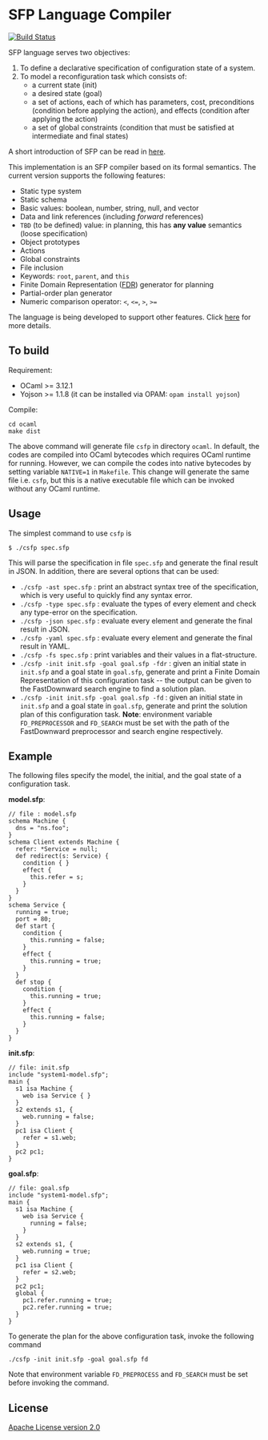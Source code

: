 SFP Language Compiler
=====================

[![Build Status](https://travis-ci.org/herry13/sfp-lang.svg?branch=master)](https://travis-ci.org/herry13/sfp-lang)

SFP language serves two objectives:

1. To define a declarative specification of configuration state of a system.
2. To model a reconfiguration task which consists of:
	- a current state (init)
	- a desired state (goal)
	- a set of actions, each of which has parameters, cost, preconditions (condition before applying the action), and effects (condition after applying the action)
	- a set of global constraints (condition that must be satisfied at intermediate and final states)

A short introduction of SFP can be read in [here](wiki).

This implementation is an SFP compiler based on its formal semantics. The current version supports the following features:
- Static type system
- Static schema
- Basic values: boolean, number, string, null, and vector
- Data and link references (including _forward_ references)
- `TBD` (to be defined) value: in planning, this has **any value** semantics (loose specification)
- Object prototypes
- Actions
- Global constraints
- File inclusion
- Keywords: `root`, `parent`, and `this`
- Finite Domain Representation ([FDR](http://www.fast-downward.org/TranslatorOutputFormat)) generator for planning
- Partial-order plan generator
- Numeric comparison operator: `<`, `<=`, `>`, `>=`

The language is being developed to support other features. Click [here](https://github.com/herry13/sfp-lang/issues?q=is%3Aopen+is%3Aissue+label%3A%22new+feature%22) for more details.


To build
--------
Requirement:
- OCaml >= 3.12.1
- Yojson >= 1.1.8 (it can be installed via OPAM: `opam install yojson`)

Compile:

	cd ocaml
	make dist

The above command will generate file `csfp` in directory `ocaml`. In default, the codes are compiled into OCaml bytecodes which requires OCaml runtime for running. However, we can compile the codes into native bytecodes by setting variable `NATIVE=1` in `Makefile`. This change will generate the same file i.e. `csfp`, but this is a native executable file which can be invoked without any OCaml runtime.


Usage
-----
The simplest command to use `csfp` is

	$ ./csfp spec.sfp

This will parse the specification in file `spec.sfp` and generate the final result in JSON. In addition, there are several options that can be used:
- `./csfp -ast spec.sfp` : print an abstract syntax tree of the specification, which is very useful to quickly find any syntax error.
- `./csfp -type spec.sfp` : evaluate the types of every element and check any type-error on the specification.
- `./csfp -json spec.sfp` : evaluate every element and generate the final result in JSON.
- `./csfp -yaml spec.sfp` : evaluate every element and generate the final result in YAML.
- `./csfp -fs spec.sfp` : print variables and their values in a flat-structure.
- `./csfp -init init.sfp -goal goal.sfp -fdr` : given an initial state in `init.sfp` and a goal state in `goal.sfp`, generate and print a Finite Domain Representation of this configuration task -- the output can be given to the FastDownward search engine to find a solution plan.
- `./csfp -init init.sfp -goal goal.sfp -fd` :  given an initial state in `init.sfp` and a goal state in `goal.sfp`, generate and print the solution plan of this configuration task. **Note**: environment variable `FD_PREPROCESSOR` and `FD_SEARCH` must be set with the path of the FastDownward preprocessor and search engine respectively.


Example
-------

The following files specify the model, the initial, and the goal state of a configuration task.

**model.sfp**:

	// file : model.sfp
	schema Machine {
	  dns = "ns.foo";
	}
	schema Client extends Machine {
	  refer: *Service = null;
	  def redirect(s: Service) {
	    condition { }
	    effect {
	      this.refer = s;
	    }
	  }
	}
	schema Service {
	  running = true;
	  port = 80;
	  def start {
	    condition {
	      this.running = false;
	    }
	    effect {
	      this.running = true;
	    }
	  }
	  def stop {
	    condition {
	      this.running = true;
	    }
	    effect {
	      this.running = false;
	    }
	  }
	}


**init.sfp**:

	// file: init.sfp
	include "system1-model.sfp";
	main {
	  s1 isa Machine {
	    web isa Service { }
	  }
	  s2 extends s1, {
	    web.running = false;
	  }
	  pc1 isa Client {
	    refer = s1.web;
	  }
	  pc2 pc1;
	}


**goal.sfp**:

	// file: goal.sfp
	include "system1-model.sfp";
	main {
	  s1 isa Machine {
	    web isa Service {
	      running = false;
	    }
	  }
	  s2 extends s1, {
	    web.running = true;
	  }
	  pc1 isa Client {
	    refer = s2.web;
	  }
	  pc2 pc1;
	  global {
	    pc1.refer.running = true;
	    pc2.refer.running = true;
	  }
	}


To generate the plan for the above configuration task, invoke the following command

	./csfp -init init.sfp -goal goal.sfp fd

Note that environment variable `FD_PREPROCESS` and `FD_SEARCH` must be set before invoking the command.


License
-------
[Apache License version 2.0](LICENSE)
